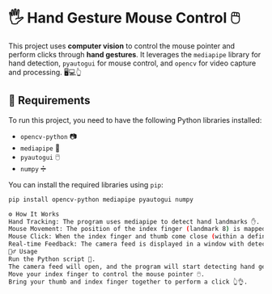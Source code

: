 # 🖐️ Hand Gesture Mouse Control 🖱️

This project uses **computer vision** to control the mouse pointer and perform clicks through **hand gestures**. It leverages the `mediapipe` library for hand detection, `pyautogui` for mouse control, and `opencv` for video capture and processing. 🖥️💻👆

## 🚀 Requirements

To run this project, you need to have the following Python libraries installed:

- `opencv-python` 📷
- `mediapipe` 🤖
- `pyautogui` 🖱️
- `numpy` ➗

You can install the required libraries using `pip`:

```bash
pip install opencv-python mediapipe pyautogui numpy

⚙️ How It Works
Hand Tracking: The program uses mediapipe to detect hand landmarks ✋. Specifically, it tracks the index finger (landmark 8) and thumb (landmark 4).
Mouse Movement: The position of the index finger (landmark 8) is mapped to the screen coordinates to move the mouse pointer 🖱️.
Mouse Click: When the index finger and thumb come close (within a defined distance), a mouse click is simulated using pyautogui 👆🖱️.
Real-time Feedback: The camera feed is displayed in a window with detected hand landmarks and fingertip positions marked with green circles 🔵.
🏃‍♂️ Usage
Run the Python script 🐍.
The camera feed will open, and the program will start detecting hand gestures 👋.
Move your index finger to control the mouse pointer 🖱️.
Bring your thumb and index finger together to perform a click 👆👌.
